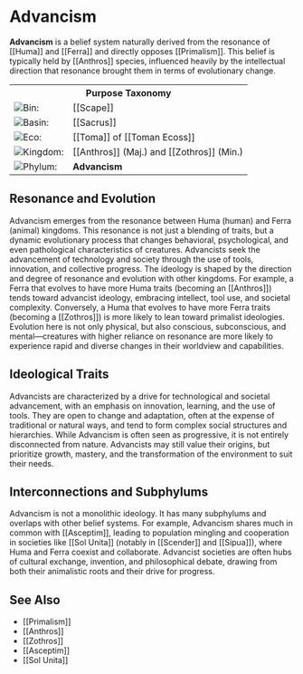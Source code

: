<!-- wiki-header-section:start -->
# Advancism

**Advancism** is a belief system naturally derived from the resonance of [[Huma]] and [[Ferra]] and directly opposes [[Primalism]]. This belief is typically held by [[Anthros]] species, influenced heavily by the intellectual direction that resonance brought them in terms of evolutionary change.

<!-- wiki-header-section:end -->

<!-- taxonomy-table-section:start -->
<div class="taxonomy-table">
  <table>
    <tr>
      <th colspan="3">Purpose Taxonomy</th>
    </tr>
    <tr>
      <td class="taxon-label"><img src="svg/bin.svg" class="taxon-icon">Bin:</td>
      <td class="taxon-content" colspan="2">[[Scape]]</td>
    </tr>
    <tr>
      <td class="taxon-label"><img src="svg/basin.svg" class="taxon-icon">Basin:</td>
      <td class="taxon-content" colspan="2">[[Sacrus]]</td>
    </tr>
    <tr>
      <td class="taxon-label"><img src="svg/eco.svg" class="taxon-icon">Eco:</td>
      <td class="taxon-content" colspan="2">[[Toma]] of [[Toman Ecoss]]</td>
    </tr>
    <tr>
      <td class="taxon-label"><img src="svg/kingdom.svg" class="taxon-icon">Kingdom:</td>
      <td class="taxon-content" colspan="2">[[Anthros]] (Maj.) and [[Zothros]] (Min.)</td>
    </tr>
    <tr>
      <td class="taxon-label"><img src="svg/phylum.svg" class="taxon-icon">Phylum:</td>
      <td class="taxon-content" colspan="2"><strong>Advancism</strong></td>
    </tr>
  </table>
</div>
<!-- taxonomy-table-section:end -->

## Resonance and Evolution

Advancism emerges from the resonance between Huma (human) and Ferra (animal) kingdoms. This resonance is not just a blending of traits, but a dynamic evolutionary process that changes behavioral, psychological, and even pathological characteristics of creatures. Advancists seek the advancement of technology and society through the use of tools, innovation, and collective progress. The ideology is shaped by the direction and degree of resonance and evolution with other kingdoms. For example, a Ferra that evolves to have more Huma traits (becoming an [[Anthros]]) tends toward advancist ideology, embracing intellect, tool use, and societal complexity. Conversely, a Huma that evolves to have more Ferra traits (becoming a [[Zothros]]) is more likely to lean toward primalist ideologies. Evolution here is not only physical, but also conscious, subconscious, and mental—creatures with higher reliance on resonance are more likely to experience rapid and diverse changes in their worldview and capabilities.

## Ideological Traits

Advancists are characterized by a drive for technological and societal advancement, with an emphasis on innovation, learning, and the use of tools. They are open to change and adaptation, often at the expense of traditional or natural ways, and tend to form complex social structures and hierarchies. While Advancism is often seen as progressive, it is not entirely disconnected from nature. Advancists may still value their origins, but prioritize growth, mastery, and the transformation of the environment to suit their needs.

## Interconnections and Subphylums

Advancism is not a monolithic ideology. It has many subphylums and overlaps with other belief systems. For example, Advancism shares much in common with [[Asceptim]], leading to population mingling and cooperation in societies like [[Sol Unita]] (notably in [[Scender]] and [[Sipua]]), where Huma and Ferra coexist and collaborate. Advancist societies are often hubs of cultural exchange, invention, and philosophical debate, drawing from both their animalistic roots and their drive for progress.

## See Also

- [[Primalism]]
- [[Anthros]]
- [[Zothros]]
- [[Asceptim]]
- [[Sol Unita]]

<!-- not-for-live-publishing:start -->
<!-- obsidian-pull:start -->

<!-- obsidian-pull:end -->
<!-- not-for-live-publishing:end -->